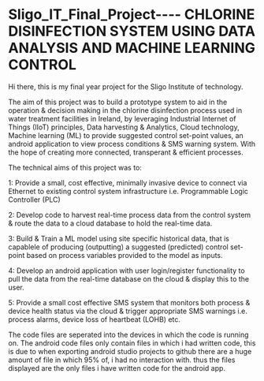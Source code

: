# Sligo_IT_Final_Project---- CHLORINE DISINFECTION SYSTEM USING DATA ANALYSIS AND MACHINE LEARNING CONTROL

Hi there, this is my final year project for the Sligo Institute of technology.

The aim of this project was to build a prototype system to aid in the operation & decision making in the chlorine disinfection process used in water treatment facilities in Ireland, by leveraging Industrial Internet of Things (IIoT) principles, Data harvesting & Analytics, Cloud technology, Machine learning (ML) to provide suggested control set-point values, an android application to view process conditions & SMS warning system. With the hope of  creating more connected, transperant & efficient processes.

The technical aims of this project was to: 

1: Provide a small, cost effective, minimally invasive device to connect via Ethernet to existing control system infrastructure i.e. Programmable Logic Controller (PLC) 

2: Develop code to harvest real-time process data from the control system & route the data to a cloud database to hold the real-time data.

3: Build & Train a ML model using site specific historical data, that is capablele of producing (outputting) a suggested (predicted) control set-point based on   process variables provided to the model as inputs.

4: Develop an android application with user login/register functionality to pull the data from the real-time database on the cloud & display this to the user. 

5: Provide a small cost effective SMS system that monitors both process & device health status via the cloud & trigger appropriate SMS warnings i.e. process alarms, device loss of heartbeat (LOHB) etc. 


The code files are seperated into the devices in which the code is running on. The android code files only contain files in which i had written code, this is
due to when exporting android studio projects to github there are a huge amount of file in which 95% of, i had no interaction with. thus the files displayed are 
the only files i have written code for the android app.

